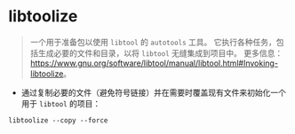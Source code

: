 # libtoolize

> 一个用于准备包以使用 `libtool` 的 `autotools` 工具。
> 它执行各种任务，包括生成必要的文件和目录，以将 `libtool` 无缝集成到项目中。
> 更多信息：<https://www.gnu.org/software/libtool/manual/libtool.html#Invoking-libtoolize>。

- 通过复制必要的文件（避免符号链接）并在需要时覆盖现有文件来初始化一个用于 `libtool` 的项目：

`libtoolize --copy --force`